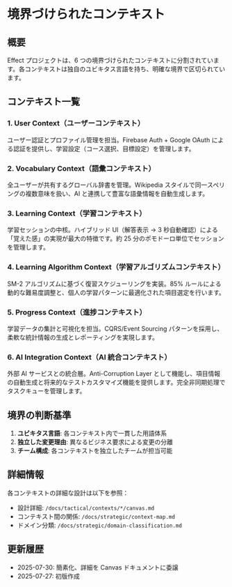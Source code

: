 # 境界づけられたコンテキスト

## 概要

Effect プロジェクトは、6 つの境界づけられたコンテキストに分割されています。各コンテキストは独自のユビキタス言語を持ち、明確な境界で区切られています。

## コンテキスト一覧

### 1. User Context（ユーザーコンテキスト）

ユーザー認証とプロファイル管理を担当。Firebase Auth + Google OAuth による認証を提供し、学習設定（コース選択、目標設定）を管理します。

### 2. Vocabulary Context（語彙コンテキスト）

全ユーザーが共有するグローバル辞書を管理。Wikipedia スタイルで同一スペリングの複数意味を扱い、AI と連携して豊富な語彙情報を自動生成します。

### 3. Learning Context（学習コンテキスト）

学習セッションの中核。ハイブリッド UI（解答表示 → 3 秒自動確認）による「覚えた感」の実現が最大の特徴です。約 25 分のポモドーロ単位でセッションを管理します。

### 4. Learning Algorithm Context（学習アルゴリズムコンテキスト）

SM-2 アルゴリズムに基づく復習スケジューリングを実装。85% ルールによる動的な難易度調整と、個人の学習パターンに最適化された項目選定を行います。

### 5. Progress Context（進捗コンテキスト）

学習データの集計と可視化を担当。CQRS/Event Sourcing パターンを採用し、柔軟な統計情報の生成とレポーティングを実現します。

### 6. AI Integration Context（AI 統合コンテキスト）

外部 AI サービスとの統合層。Anti-Corruption Layer として機能し、項目情報の自動生成と将来的なテストカスタマイズ機能を提供します。完全非同期処理でタスクキューを管理します。

## 境界の判断基準

1. **ユビキタス言語**: 各コンテキスト内で一貫した用語体系
2. **独立した変更理由**: 異なるビジネス要求による変更の分離
3. **チーム構成**: 各コンテキストを独立したチームが担当可能

## 詳細情報

各コンテキストの詳細な設計は以下を参照：

- 設計詳細: `/docs/tactical/contexts/*/canvas.md`
- コンテキスト間の関係: `/docs/strategic/context-map.md`
- ドメイン分類: `/docs/strategic/domain-classification.md`

## 更新履歴

- 2025-07-30: 簡素化、詳細を Canvas ドキュメントに委譲
- 2025-07-27: 初版作成
